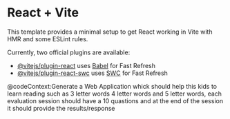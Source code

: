 # React + Vite

This template provides a minimal setup to get React working in Vite with HMR and some ESLint rules.

Currently, two official plugins are available:

- [@vitejs/plugin-react](https://github.com/vitejs/vite-plugin-react/blob/main/packages/plugin-react/README.md) uses [Babel](https://babeljs.io/) for Fast Refresh
- [@vitejs/plugin-react-swc](https://github.com/vitejs/vite-plugin-react-swc) uses [SWC](https://swc.rs/) for Fast Refresh



@codeContext:Generate a Web Application whick should help this kids to learn reading such as 3 letter words 4 letter words and 5 letter words, each evaluation session should have a 10 quastions and at the end of the session it should provide the results/response 
